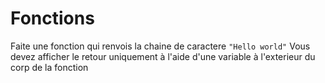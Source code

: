 # Fonctions

Faite une fonction qui renvois la chaine de caractere `"Hello world"`
Vous devez afficher le retour uniquement à l'aide d'une variable à l'exterieur du corp de la fonction
